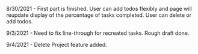 8/30/2021 - First part is finished. User can add todos flexibly and page will reupdate display of the percentage of tasks completed. User can delete or add todos.

9/3/2021 - Need to fix line-through for recreated tasks. Rough draft done.

9/4/2021 - Delete Project feature added. 